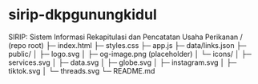 # sirip-dkpgunungkidul
SIRIP: Sistem Informasi Rekapitulasi dan Pencatatan Usaha Perikanan
/ (repo root)
├─ index.html
├─ styles.css
├─ app.js
├─ data/links.json
├─ public/
│ ├─ logo.svg
│ ├─ og-image.png (placeholder)
│ └─ icons/
│ ├─ services.svg
│ ├─ data.svg
│ ├─ globe.svg
│ ├─ instagram.svg
│ ├─ tiktok.svg
│ └─ threads.svg
└─ README.md
